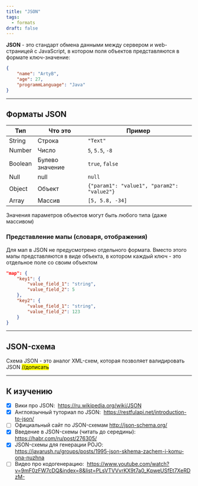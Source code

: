 ```yaml
---
title: "JSON"
tags:
  - formats
draft: false
---
```


**JSON** - это стандарт обмена данными между сервером и web-страницей с JavaScript, в котором поля объектов представляются в формате ключ-значение:

```json
{
	"name": "ArtyB",
	"age": 27,
	"programmLanguage": "Java"
}
```

---
## Форматы JSON

| **Тип** | **Что это** | **Пример** |
| --- | --- | --- |
| String | Строка | `"Text"` |
| Number | Число | `5`, `5.5`, `-8` |
| Boolean | Булево значение | `true`, `false` |
| Null | null | `null` |
| Object | Объект | `{"param1": "value1", "param2": "value2"}` |
| Array | Массив | `[5, 5.8, -34]` |

Значения параметров объектов могут быть любого типа (даже массивом)

### Представление мапы (словаря, отображения)

Для мап в JSON не предусмотрено отдельного формата. Вместо этого мапы представляются в виде объекта, в котором каждый ключ - это отдельное поле со своим объектом

```json
"map": {
    "key1": {
        "value_field_1": "string",
        "value_field_2": 5
    },
    "key2": {
        "value_field_1": "string",
        "value_field_2": 123
    }
}
```

---
## JSON-схема

Схема JSON - это аналог XML-схем, которая позволяет валидировать JSON
<mark>//дописать</mark>

---
## К изучению

- [X] Вики про JSON:  https://ru.wikipedia.org/wiki/JSON
- [X] Англоязычный туториал по JSON:  https://restfulapi.net/introduction-to-json/
- [ ] Официальный сайт по JSON-схемам http://json-schema.org/
- [X] Введение в JSON-схемы (читать до середины):  https://habr.com/ru/post/276305/
- [X] JSON-схемы для генерации POJO:  https://javarush.ru/groups/posts/1995-json-skhema-zachem-i-komu-ona-nuzhna
- [ ] Видео про кодогенерацию:  https://www.youtube.com/watch?v=9mF0zFW7cDQ&index=8&list=PLsVTVVvrKX9t7a0_KpweUSfEt7XeRDzM-